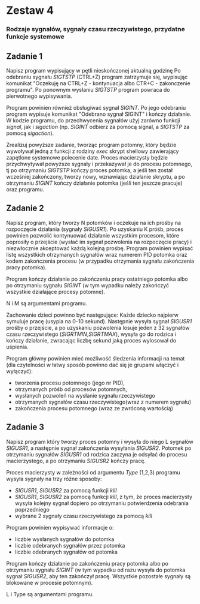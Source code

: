 # Zestaw 4
### Rodzaje sygnałów, sygnały czasu rzeczywistego, przydatne funkcje systemowe
## Zadanie 1
Napisz program wypisujący w pętli nieskończonej aktualną godzinę Po odebraniu sygnału *SIGTSTP* (CTRL+Z) program zatrzymuje się, wypisując komunikat "Oczekuję na CTRL+Z - kontynuacja albo CTR+C - zakonczenie programu". Po ponownym wysłaniu *SIGTSTP* program powraca do pierwotnego wypisywania.

Program powinien również obsługiwać sygnał *SIGINT*. Po jego odebraniu program wypisuje komunikat "Odebrano sygnał SIGINT" i kończy działanie. W kodzie programu, do przechwycenia sygnałów użyj zarówno funkcji *signal*, jak i *sigaction* (np. *SIGINT* odbierz za pomocą signal, a *SIGTSTP* za pomocą *sigaction*).

Zrealizuj powyższe zadanie, tworząc program potomny, który będzie wywoływał jedną z funkcji z rodziny *exec* skrypt shellowy zawierający zapętlone systemowe polecenie date. Proces macierzysty będzie przychwytywał powyższe sygnały i przekazywał je do procesu potomnego, tj po otrzymaniu *SIGTSTP* kończy proces potomka, a jeśli ten został wcześniej zakończony, tworzy nowy, wznawiając działanie skryptu, a po otrzymaniu *SIGINT* kończy działanie potomka (jeśli ten jeszcze pracuje) oraz programu.

## Zadanie 2

Napisz program, który tworzy N potomków i oczekuje na ich prośby na rozpoczęcie działania (sygnały *SIGUSR1*). Po uzyskaniu K próśb, proces powinien pozwolić kontynuować działanie wszystkim procesom, które poprosiły o przejście (wysłać im sygnał pozwolenia na rozpoczęcie pracy) i niezwłocznie akceptować każdą kolejną prośbę. Program powinien wypisać listę wszystkich otrzymanych sygnałów wraz numerem PID potomka oraz kodem zakończenia procesu (w przypadku otrzymania sygnału zakończenia pracy potomka).

Program kończy działanie po zakończeniu pracy ostatniego potomka albo po otrzymaniu sygnału *SIGINT* (w tym wypadku należy zakończyć wszystkie działające procesy potomne).

N i M są argumentami programu.

Zachowanie dzieci powinno być następujące: Każde dziecko najpierw symuluje pracę (usypia na 0-10 sekund). Następnie wysyła sygnał *SIGUSR1* prośby o przejście, a po uzyskaniu pozwolenia losuje jeden z 32 sygnałów czasu rzeczywistego  (*SIGRTMIN*,*SIGRTMAX*), wysyła go do rodzica i kończy działanie, zwracając liczbę sekund jaką proces wylosował do uśpienia.

Program główny powinien mieć możliwość śledzenia informacji na temat (dla czytelności w łatwy sposób powinno dać się je grupami włączyć i wyłączyć):

* tworzenia procesu potomnego (jego nr PID),
* otrzymanych próśb od procesów potomnych,
* wysłanych pozwoleń na wysłanie sygnału rzeczywistego
* otrzymanych sygnałów czasu rzeczywistego(wraz z numerem sygnału)
* zakończenia procesu potomnego (wraz ze zwróconą wartością)

## Zadanie 3

Napisz program który tworzy proces potomny i wysyła do niego L sygnałów *SIGUSR1*, a następnie sygnał zakończenia wysyłania *SIGUSR2*. Potomek po otrzymaniu sygnałów *SIGUSR1* od rodzica zaczyna je odsyłać do procesu macierzystego, a po otrzymaniu *SIGUSR2* kończy pracę.

Proces macierzysty w zależności od argumentu *Type* (1,2,3) programu wysyła sygnały na trzy różne sposoby:

* *SIGUSR1*, *SIGUSR2* za pomocą funkcji *kill*
* *SIGUSR1*, *SIGUSR2* za pomocą funkcji *kill*, z tym, że proces macierzysty wysyła kolejny sygnał dopiero po otrzymaniu potwierdzenia odebrania poprzedniego
* wybrane 2 sygnały czasu rzeczywistego za pomocą *kill*

Program powinien wypisywać informacje o:

* liczbie wysłanych sygnałów do potomka
* liczbie odebranych sygnałów przez potomka
* liczbie odebranych sygnałów od potomka

Program kończy działanie po zakończeniu pracy potomka albo po otrzymaniu sygnału *SIGINT* (w tym wypadku od razu wysyła do potomka sygnał *SIGUSR2*, aby ten zakończył pracę. Wszystkie pozostałe sygnały są blokowane w procesie potomnym).

L i Type są argumentami programu.
